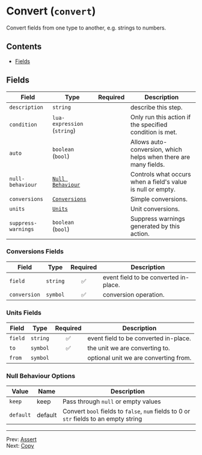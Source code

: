 # Convert (`convert`)

Convert fields from one type to another, e.g. strings to numbers.


## Contents

- [Fields](#fields)




## Fields


| Field | Type | Required | Description |
|---|---|:---:|---|
| `description` | `string` |  | describe this step. |
| `condition` | `lua-expression` (`string`) |  | Only run this action if the specified condition is met. |
| `auto` | `boolean` (`bool`) |  | Allows auto-conversion, which helps when there are many fields. |
| `null-behaviour` | [`Null Behaviour`](#null-behaviour-options) |  | Controls what occurs when a field's value is null or empty. |
| `conversions` | [`Conversions`](#conversions-fields) |  | Simple conversions. |
| `units` | [`Units`](#units-fields) |  | Unit conversions. |
| `suppress-warnings` | `boolean` (`bool`) |  | Suppress warnings generated by this action. |





### Conversions Fields

| Field | Type | Required | Description |
|---|---|:---:|---|
| `field` | `string` | ✅ | event field to be converted in-place. |
| `conversion` | `symbol` | ✅ | conversion operation. |



### Units Fields

| Field | Type | Required | Description |
|---|---|:---:|---|
| `field` | `string` | ✅ | event field to be converted in-place. |
| `to` | `symbol` | ✅ | the unit we are converting to. |
| `from` | `symbol` |  | optional unit we are converting from. |





### Null Behaviour Options

| Value | Name | Description |
|---|---|---|
| `keep` | keep | Pass through `null` or empty values |
| `default` | default | Convert `bool` fields to `false`, `num` fields to 0 or `str` fields to an empty string |




---
Prev: [Assert](assert.md)  
Next: [Copy](copy.md)  
